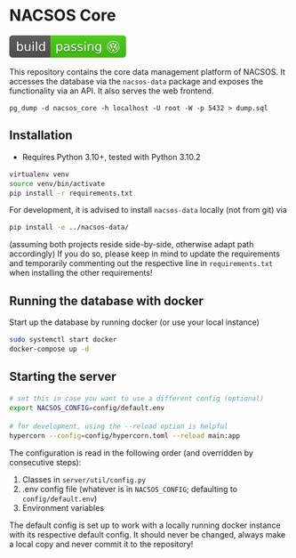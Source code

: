 # NACSOS Core
![Volkswagen status](.ci/volkswargen_ci.svg)

This repository contains the core data management platform of NACSOS.
It accesses the database via the `nacsos-data` package and exposes the functionality via an API.
It also serves the web frontend.

```
pg_dump -d nacsos_core -h localhost -U root -W -p 5432 > dump.sql
```
 
## Installation
- Requires Python 3.10+, tested with Python 3.10.2

```bash
virtualenv venv
source venv/bin/activate
pip install -r requirements.txt
```

For development, it is advised to install `nacsos-data` locally (not from git) via
```bash
pip install -e ../nacsos-data/
```
(assuming both projects reside side-by-side, otherwise adapt path accordingly)
If you do so, please keep in mind to update the requirements and temporarily commenting out the respective line in `requirements.txt` when installing the other requirements!

## Running the database with docker
Start up the database by running docker (or use your local instance)
```bash
sudo systemctl start docker
docker-compose up -d
```

## Starting the server
```bash
# set this in case you want to use a different config (optional)
export NACSOS_CONFIG=config/default.env

# for development, using the --reload option is helpful
hypercorn --config=config/hypercorn.toml --reload main:app 
```

The configuration is read in the following order (and overridden by consecutive steps):
1. Classes in `server/util/config.py`
2. .env config file (whatever is in `NACSOS_CONFIG`; defaulting to `config/default.env`)
3. Environment variables

The default config is set up to work with a locally running docker instance with its respective default config.
It should never be changed, always make a local copy and never commit it to the repository!